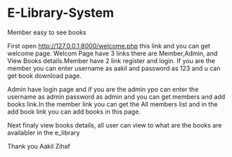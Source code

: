 # E-Library-System
Member easy to see books


First open http://127.0.0.1:8000/welcome.php this link and you can get welcome page.
Welcom Page have 3 links there are Member,Admin, and View Books details.Member have 2 link register and login. If you are
the member you can enter username as aakil and password as 123 and u can get book download page.

Admin have login page and if you are the admin ypo can enter the username as admin password as admin and you can get members  and add books
link.In the member link you can get the All members list and in the add book link you can add books in this page.

Next finaly view books details, all user can view to what are the books are availabler in the e_library


Thank you
Aakil Zihaf

